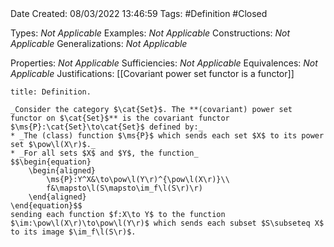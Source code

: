 <br />
<br />

Date Created: 08/03/2022 13:46:59
Tags: #Definition #Closed 

Types: _Not Applicable_
Examples: _Not Applicable_
Constructions: _Not Applicable_
Generalizations: _Not Applicable_

Properties: _Not Applicable_
Sufficiencies: _Not Applicable_
Equivalences: _Not Applicable_
Justifications: [[Covariant power set functor is a functor]]

``` ad-Definition
title: Definition.

_Consider the category $\cat{Set}$. The **(covariant) power set functor on $\cat{Set}$** is the covariant functor $\ms{P}:\cat{Set}\to\cat{Set}$ defined by:_
* _The (class) function $\ms{P}$ which sends each set $X$ to its power set $\pow\l(X\r)$._
* _For all sets $X$ and $Y$, the function_
$$\begin{equation}
    \begin{aligned}
        \ms{P}:Y^X&\to\pow\l(Y\r)^{\pow\l(X\r)}\\
        f&\mapsto\l(S\mapsto\im_f\l(S\r)\r)
    \end{aligned}
\end{equation}$$
sending each function $f:X\to Y$ to the function $\im:\pow\l(X\r)\to\pow\l(Y\r)$ which sends each subset $S\subseteq X$ to its image $\im_f\l(S\r)$.

```
